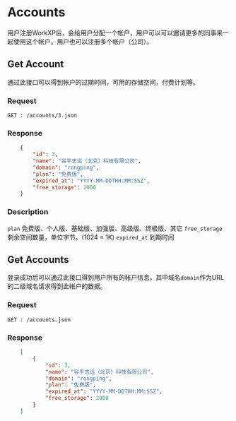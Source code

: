 # Accounts
用户注册WorkXP后，会给用户分配一个帐户，用户可以可以邀请更多的同事来一起使用这个帐户。用户也可以注册多个帐户（公司）。

## Get Account
通过此接口可以得到帐户的过期时间，可用的存储空间，付费计划等。
### Request
`GET : /accounts/3.json`  

### Response

```json
	{
		"id": 3, 
		"name": "容平志远（北京）科技有限公司", 
		"domain": "rongping",
		"plan": "免费版",
		"expired_at": "YYYY-MM-DDTHH:MM:SSZ",
		"free_storage": 2000
	}
```
### Description
`plan` 免费版、个人版、基础版、加强版、高级版、终极版、其它
`free_storage` 剩余空间数量，单位字节。(1024 = 1K)
`expired_at` 到期时间

## Get Accounts
登录成功后可以通过此接口得到用户所有的帐户信息。其中域名`domain`作为URL的二级域名请求得到此帐户的数据。
### Request
`GET : /accounts.json`  

### Response

```json
	[
		{
			"id": 3, 
			"name": "容平志远（北京）科技有限公司", 
			"domain": "rongping",
			"plan": "免费版",
			"expired_at": "YYYY-MM-DDTHH:MM:SSZ",
			"free_storage": 2000
		}
	]
```

